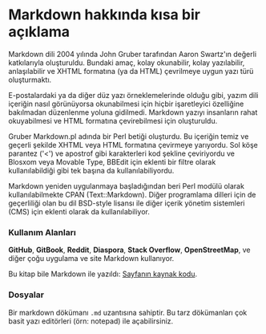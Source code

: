 # Markdown hakkında kısa bir açıklama

Markdown dili 2004 yılında John Gruber tarafından Aaron Swartz'ın değerli katkılarıyla oluşturuldu. Bundaki amaç, kolay okunabilir, kolay yazılabilir, anlaşılabilir ve XHTML formatına (ya da HTML) çevrilmeye uygun yazı türü oluşturmaktı.

E-postalardaki ya da diğer düz yazı örneklemelerinde olduğu gibi, yazım dili içeriğin nasıl görünüyorsa okunabilmesi için hiçbir işaretleyici özelliğine bakılmadan düzenlenme yoluna gidilmedi. Markdown yazıyı insanların rahat okuyabilmesi ve HTML formatına çevirebilmesi için oluşturuldu.

Gruber Markdown.pl adında bir Perl betiği oluşturdu. Bu içeriğin temiz ve geçerli şekilde XHTML veya HTML formatına çevirmeye yarıyordu. Sol köşe parantez ('<') ve apostrof gibi karakterleri kod şekline çeviriyordu ve Blosxom veya Movable Type, BBEdit için eklenti bir filtre olarak kullanılabildiği gibi tek başına da kullanılabiliyordu.

Markdown yeniden uygulanmaya başladığından beri Perl modülü olarak kullanılabilmekte CPAN (Text::Markdown). Diğer programlama dilleri için de geçerliliği olan bu dil BSD-style lisansı ile diğer içerik yönetim sistemleri (CMS) için eklenti olarak da kullanılabiliyor.

### Kullanım Alanları

**GitHub**, **GitBook**, **Reddit**, **Diaspora**, **Stack Overflow**, **OpenStreetMap**, ve diğer çoğu uygulama ve site Markdown kullanıyor.

Bu kitap bile Markdown ile yazıldı: [Sayfanın kaynak kodu](https://raw.githubusercontent.com/kaisercrazy/markdown-ogrenin-turkce/master/about/README.md).

### Dosyalar

Bir markdown dökümanı `.md` uzantısına sahiptir. Bu tarz dökümanları çok basit yazı editörleri (örn: notepad) ile açabilirsiniz.
